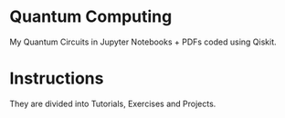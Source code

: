 # Quantum Computing

My Quantum Circuits in Jupyter Notebooks + PDFs coded using Qiskit.

# Instructions

They are divided into Tutorials, Exercises and Projects.
